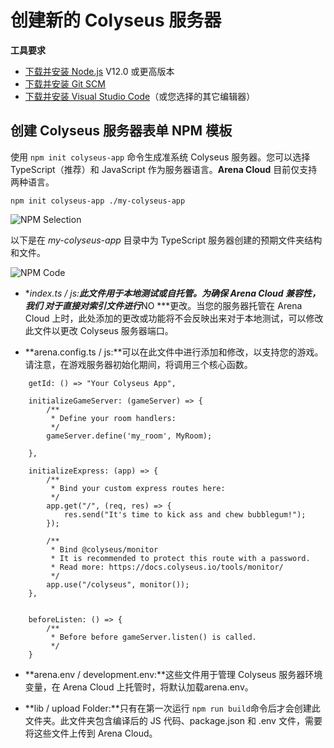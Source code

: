# 创建新的 Colyseus 服务器

**工具要求**

- [下载并安装 Node.js](https://nodejs.org/) V12.0 或更高版本
- [下载并安装 Git SCM](https://git-scm.com/downloads)
- [下载并安装 Visual Studio Code](https://code.visualstudio.com/)（或您选择的其它编辑器）

## 创建 Colyseus 服务器表单 NPM 模板

使用 `npm init colyseus-app` 命令生成准系统 Colyseus 服务器。您可以选择 TypeScript（推荐）和 JavaScript 作为服务器语言。**Arena Cloud** 目前仅支持两种语言。

```
npm init colyseus-app ./my-colyseus-app
```
![NPM Selection](../../images/arena-app-support.jpg)

以下是在 *my-colyseus-app* 目录中为 TypeScript 服务器创建的预期文件夹结构和文件。

![NPM Code](../../images/new-arena-server-code.jpg)

- **index.ts / js:**此文件用于本地测试或自托管。为确保 Arena Cloud 兼容性，***我们*** 对于直接对索引文件进行***NO ***更改。当您的服务器托管在 Arena Cloud 上时，此处添加的更改或功能将不会反映出来对于本地测试，可以修改此文件以更改 Colyseus 服务器端口。

- **arena.config.ts / js:**可以在此文件中进行添加和修改，以支持您的游戏。请注意，在游戏服务器初始化期间，将调用三个核心函数。 

```
    getId: () => "Your Colyseus App",

    initializeGameServer: (gameServer) => {
        /**
         * Define your room handlers:
         */
        gameServer.define('my_room', MyRoom);

    },

    initializeExpress: (app) => {
        /**
         * Bind your custom express routes here:
         */
        app.get("/", (req, res) => {
            res.send("It's time to kick ass and chew bubblegum!");
        });

        /**
         * Bind @colyseus/monitor
         * It is recommended to protect this route with a password.
         * Read more: https://docs.colyseus.io/tools/monitor/
         */
        app.use("/colyseus", monitor());
    },


    beforeListen: () => {
        /**
         * Before before gameServer.listen() is called.
         */
    }
```

- **arena.env / development.env:**这些文件用于管理 Colyseus 服务器环境变量，在 Arena Cloud 上托管时，将默认加载arena.env。

- **lib / upload Folder:**只有在第一次运行 ```npm run build```命令后才会创建此文件夹。此文件夹包含编译后的 JS 代码、package.json 和 .env 文件，需要将这些文件上传到 Arena Cloud。